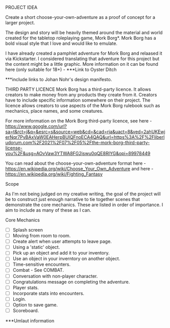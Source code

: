 PROJECT IDEA

Create a short choose-your-own-adventure as a proof of concept for a larger project.

The design and story will be heavily themed around the material and world created for the tabletop roleplaying game, Mork Borg*. Mork Borg has a bold visual style that I love and would like to emulate. 

I have already created a pamphlet adventure for Mork Borg and relaased it via Kickstarter. I considered translating that adventure for this project but the content might be a little graphic. More information on it can be found here (only suitable for 18+) - ***Link to Oyster Ditch

***include links to Johan Nohr's design manifesto.

THIRD PARTY LICENCE
Mork Borg has a third-party licence. It allows creators to make money from any products they create from it. Creators have to include specific information somewhere on their project. The licence allows creators to use aspects of the Mork Borg rulebook such as mechanics, place names, and some creatures.

For more information on the Mork Borg third-party licence, see here - <https://www.google.com/url?sa=t&rct=j&q=&esrc=s&source=web&cd=&cad=rja&uact=8&ved=2ahUKEwjerNqr7PyBAxVaW0EAHerpBUIQFnoECA4QAQ&url=https%3A%2F%2Fliberludorum.com%2F2021%2F07%2F05%2Fthe-mork-borg-third-party-license-you%2F&usg=AOvVaw3YTWA8FG2jswu0qQE8RIYG&opi=89978449>

You can read about the choose-your-own-adventure format here - <https://en.wikipedia.org/wiki/Choose_Your_Own_Adventure> and here - <https://en.wikipedia.org/wiki/Fighting_Fantasy>

Scope

As I'm not being judged on my creative writing, the goal of the project will be to construct just enough narrative to tie together scenes that demonstrate the core mechanics. These are listed in order of importance. I aim to include as many of these as I can.

Core Mechanics

- [ ] Splash screen
- [ ] Moving from room to room.
- [ ] Create alert when user attempts to leave page.
- [ ] Using a 'static' object.
- [ ] Pick up an object and add it to your inventory.
- [ ] Use an object in your inverntory on another object.
- [ ] Time-sensitive encounters.
- [ ] Combat - See COMBAT.
- [ ] Conversation with non-player character.
- [ ] Congratulations message on completing the adventure.
- [ ] Player stats.
- [ ] Incorporate stats into encounters.
- [ ] Login.
- [ ] Option to save game.
- [ ] Scoreboard.

***Umlaut information
